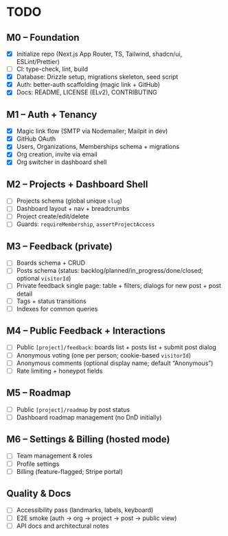 # TODO

## M0 – Foundation

- [x] Initialize repo (Next.js App Router, TS, Tailwind, shadcn/ui, ESLint/Prettier)
- [ ] CI: type-check, lint, build
- [x] Database: Drizzle setup, migrations skeleton, seed script
- [x] Auth: better-auth scaffolding (magic link + GitHub)
- [x] Docs: README, LICENSE (ELv2), CONTRIBUTING

## M1 – Auth + Tenancy

- [x] Magic link flow (SMTP via Nodemailer; Mailpit in dev)
- [x] GitHub OAuth
- [x] Users, Organizations, Memberships schema + migrations
- [x] Org creation, invite via email
- [x] Org switcher in dashboard shell

## M2 – Projects + Dashboard Shell

- [ ] Projects schema (global unique `slug`)
- [ ] Dashboard layout + nav + breadcrumbs
- [ ] Project create/edit/delete
- [ ] Guards: `requireMembership`, `assertProjectAccess`

## M3 – Feedback (private)

- [ ] Boards schema + CRUD
- [ ] Posts schema (status: backlog/planned/in_progress/done/closed; optional `visitorId`)
- [ ] Private feedback single page: table + filters; dialogs for new post + post detail
- [ ] Tags + status transitions
- [ ] Indexes for common queries

## M4 – Public Feedback + Interactions

- [ ] Public `[project]/feedback`: boards list + posts list + submit post dialog
- [ ] Anonymous voting (one per person; cookie-based `visitorId`)
- [ ] Anonymous comments (optional display name; default “Anonymous”)
- [ ] Rate limiting + honeypot fields

## M5 – Roadmap

- [ ] Public `[project]/roadmap` by post status
- [ ] Dashboard roadmap management (no DnD initially)

## M6 – Settings & Billing (hosted mode)

- [ ] Team management & roles
- [ ] Profile settings
- [ ] Billing (feature-flagged; Stripe portal)

## Quality & Docs

- [ ] Accessibility pass (landmarks, labels, keyboard)
- [ ] E2E smoke (auth → org → project → post → public view)
- [ ] API docs and architectural notes
